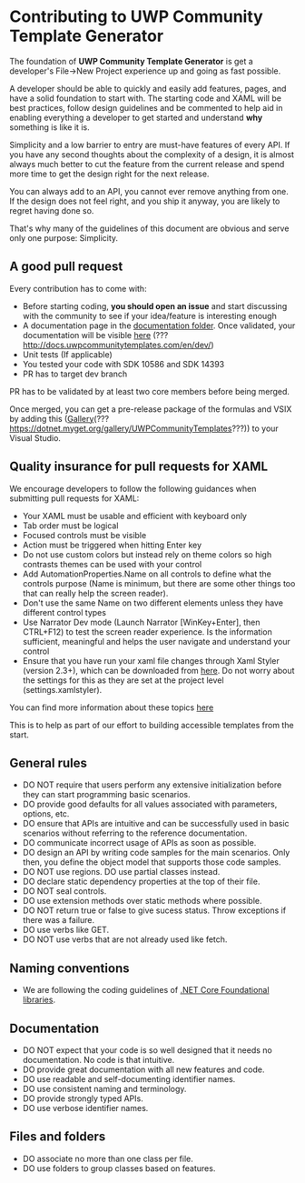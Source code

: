 # Contributing to UWP Community Template Generator

The foundation of **UWP Community Template Generator** is get a developer's File->New Project experience up and going as fast possible. 

A developer should be able to quickly and easily add features, pages, and have a solid foundation to start with.  The starting code and XAML will be best practices, follow design guidelines and be commented to help aid in enabling everything a developer to get started and understand **why** something is like it is. 

Simplicity and a low barrier to entry are must-have features of every API. If you have any second thoughts about the complexity of a design, it is almost always much better to cut the feature from the current release and spend more time to get the design right for the next release. 

You can always add to an API, you cannot ever remove anything from one. If the design does not feel right, and you ship it anyway, you are likely to regret having done so.

That's why many of the guidelines of this document are obvious and serve only one purpose: Simplicity.

## A good pull request
Every contribution has to come with:

* Before starting coding, **you should open an issue** and start discussing with the community to see if your idea/feature is interesting enough
* A documentation page in the [documentation folder](https://github.com/Microsoft/UWPCommunityTemplates/tree/dev/docs). Once validated, your documentation will be visible [here](TBD) (???http://docs.uwpcommunitytemplates.com/en/dev/)
* Unit tests (If applicable)
* You tested your code with SDK 10586 and SDK 14393
* PR has to target dev branch

PR has to be validated by at least two core members before being merged.

Once merged, you can get a pre-release package of the formulas and VSIX by adding this ([Gallery](TBD)(???https://dotnet.myget.org/gallery/UWPCommunityTemplates???)) to your Visual Studio.

## Quality insurance for pull requests for XAML
We encourage developers to follow the following guidances when submitting pull requests for XAML:
 * Your XAML must be usable and efficient with keyboard only
  * Tab order must be logical
  * Focused controls must be visible
  * Action must be triggered when hitting Enter key
 * Do not use custom colors but instead rely on theme colors so high contrasts themes can be used with your control
 * Add AutomationProperties.Name on all controls to define what the controls purpose (Name is minimum, but there are some other things too that can really help the screen reader). 
  * Don't use the same Name on two different elements unless they have different control types
 * Use Narrator Dev mode (Launch Narrator [WinKey+Enter], then CTRL+F12) to test the screen reader experience. Is the information sufficient, meaningful and helps the user navigate and understand your control
 * Ensure that you have run your xaml file changes through Xaml Styler (version 2.3+), which can be downloaded from [here](https://visualstudiogallery.msdn.microsoft.com/3de2a3c6-def5-42c4-924d-cc13a29ff5b7). Do not worry about the settings for this as they are set at the project level (settings.xamlstyler).

You can find more information about these topics [here](https://blogs.msdn.microsoft.com/winuiautomation/2015/07/14/building-accessible-windows-universal-apps-introduction)

This is to help as part of our effort to building accessible templates from the start.

## General rules

* DO NOT require that users perform any extensive initialization before they can start programming basic scenarios.
* DO provide good defaults for all values associated with parameters, options, etc.
* DO ensure that APIs are intuitive and can be successfully used in basic scenarios without referring to the reference documentation.
* DO communicate incorrect usage of APIs as soon as possible. 
* DO design an API by writing code samples for the main scenarios. Only then, you define the object model that supports those code samples.
* DO NOT use regions. DO use partial classes instead.
* DO declare static dependency properties at the top of their file.
* DO NOT seal controls.
* DO use extension methods over static methods where possible.
* DO NOT return true or false to give sucess status. Throw exceptions if there was a failure.
* DO use verbs like GET.
* DO NOT use verbs that are not already used like fetch.

## Naming conventions
* We are following the coding guidelines of [.NET Core Foundational libraries](https://github.com/dotnet/corefx/blob/master/Documentation/coding-guidelines/coding-style.md). 

## Documentation
* DO NOT expect that your code is so well designed that it needs no documentation. No code is that intuitive.
* DO provide great documentation with all new features and code. 
* DO use readable and self-documenting identifier names. 
* DO use consistent naming and terminology.
* DO provide strongly typed APIs.
* DO use verbose identifier names.

## Files and folders
* DO associate no more than one class per file.
* DO use folders to group classes based on features.